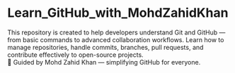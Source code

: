 # Learn_GitHub_with_MohdZahidKhan
This repository is created to help developers understand Git and GitHub — from basic commands to advanced collaboration workflows. Learn how to manage repositories, handle commits, branches, pull requests, and contribute effectively to open-source projects.  
🧠 Guided by Mohd Zahid Khan — simplifying GitHub for everyone.
